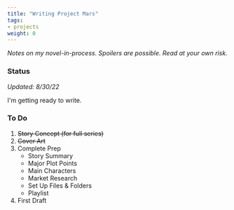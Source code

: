 ```yaml
---
title: "Writing Project Mars"
tags:
- projects
weight: 0
---
```


*Notes on my novel-in-process. Spoilers are possible. Read at your own risk.*

### Status
*Updated: 8/30/22*

I'm getting ready to write.

### To Do

1. ~~Story Concept (for full series)~~
2. ~~Cover Art~~
3. Complete Prep
	* Story Summary
	* Major Plot Points
	* Main Characters
	* Market Research
	* Set Up Files & Folders
	* Playlist
4. First Draft



